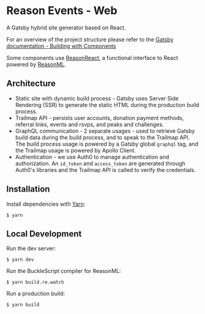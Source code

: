# Reason Events - Web

A Gatsby hybrid site generator based on React.

For an overview of the project structure please refer to the [Gatsby documentation - Building with Components](https://www.gatsbyjs.org/docs/building-with-components/)

Some components use [ReasonReact](https://github.com/reasonml/reason-react), a functional interface to React powered by [ReasonML](https://reasonml.github.io/).

## Architecture

* Static site with dynamic build process - Gatsby uses Server Side Rendering (SSR) to generate the static HTML during the production build process.
* Trailmap API - persists user accounts, donation payment methods, referral links, events and rsvps, and peaks and challenges.
* GraphQL communication - 2 separate usages - used to retrieve Gatsby build data during the build process, and to speak to the Trailmap API. The build process usage is powered by a Gatsby global `graphql` tag, and the Trailmap usage is powered by Apollo Client.
* Authentication - we use Auth0 to manage authentication and authorization. An `id_token` and `access_token` are generated through Auth0's libraries and the Trailmap API is called to verify the credentials.

## Installation

Install dependencies with [Yarn](http://yarnpkg.com):

    $ yarn

## Local Development

Run the dev server:

    $ yarn dev

Run the BuckleScript compiler for ReasonML:

    $ yarn build.re.watch

Run a production build:

    $ yarn build

